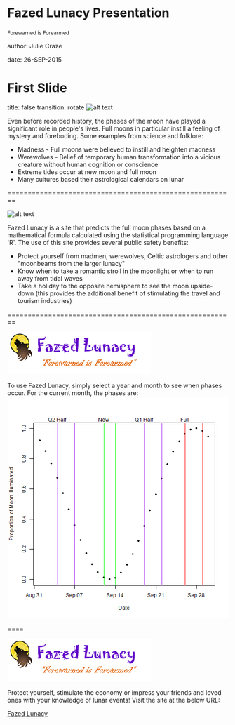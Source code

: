 Fazed Lunacy Presentation 
========================================================

<small>Forewarned is Forearmed</small>

author: Julie Craze

date: 26-SEP-2015



First Slide
========================================================
title: false
transition: rotate
![alt text](https://github.com/alljoy1/Developing-Data-Projects-/tree/master/FazedLunacyPresentation-figure/Logo.png)

Even before recorded history, the phases of the moon have played a significant role in people's lives.  Full moons in particular instill a feeling of mystery and foreboding.  Some examples from science and folklore:
- Madness - Full moons were believed to instill and heighten madness
- Werewolves - Belief of temporary human transformation into a vicious creature without human cognition or conscience 
- Extreme tides occur at new moon and full moon
- Many cultures based their astrological calendars on lunar

========================================================

![alt text](https://github.com/alljoy1/Developing-Data-Projects-/tree/master/FazedLunacyPresentation-figure/Logo.png)   

Fazed Lunacy is a site that predicts the full moon phases based on a mathematical formula calculated using the statistical programming language 'R'.  The use of this site provides several public safety benefits:

- Protect yourself from madmen, werewolves, Celtic astrologers and other "moonbeams from the larger lunacy"
- Know when to take a romantic stroll in the moonlight or when to run away from tidal waves
- Take a holiday to the opposite hemisphere to see the moon upside-down (this provides the additional benefit of stimulating the travel and tourism industries)

========================================================

![alt text](./FazedLunacyPresentation-figure/Logo.png)   

To use Fazed Lunacy, simply select a year and month to see when phases occur.  For the current month, the phases are:
![plot of chunk unnamed-chunk-1](FazedLunacyPresentation-figure/unnamed-chunk-1-1.png) 

====

![alt text](Logo.png)   

Protect yourself, stimulate the economy or impress your friends and loved ones with your knowledge of lunar events!  Visit the site at the below URL:

[Fazed Lunacy](https://alljoy1.shinyapps.io/PhasedLoonacy)

